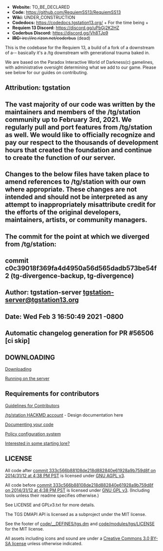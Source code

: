 
* **Website:** TO_BE_DECLARED
* **Code:** https://github.com/RequiemSS13/RequiemSS13
* **Wiki:** UNDER_CONSTRUCTION
* **Codedocs:** https://codedocs.tgstation13.org/ + For the time being +
* **Requiem 13 Discord:** https://discord.gg/uPbGj2K2HZ
* **Coderbus Discord:** https://discord.gg/Vh8TJp9
* ~~**IRC:** irc://irc.rizon.net/coderbus~~ (dead)

This is the codebase for the Requiem 13, a build of a fork of a downstream of a-- basically it's a /tg
downstream with generational trauma baked in.

We are based on the Paradox Interactive World of Darkness(c) gamelines, with administrative oversight determining what we add to our game. Please see below for our guides on contributing.


## Attribution: tgstation
## The vast majority of our code was written by the maintainers and members of the /tg/station community up to February 3rd, 2021. We regularly pull and port features from /tg/station as well. We would like to officially recognize and pay our respect to the thousands of development hours that created the foundation and continue to create the function of our server.
## Changes to the below files have taken place to amend references to /tg/station with our own where appropriate. These changes are not intended and should not be interpreted as any attempt to inappropriately misattribute credit for the efforts of the original developers, maintainers, artists, or community managers.
## The commit for the point at which we diverged from /tg/station:

## commit c0c39018f369fa4d4950a56d565dadb573be54f2 (tg-divergence-backup, tg-divergence)
## Author: tgstation-server <tgstation-server@tgstation13.org>
## Date:   Wed Feb 3 16:50:49 2021 -0800
##
##    Automatic changelog generation for PR #56506 [ci skip]

## DOWNLOADING
[Downloading](.github/DOWNLOADING.md)

[Running on the server](.github/RUNNING_A_SERVER.md)

## Requirements for contributors
[Guidelines for Contributors](.github/CONTRIBUTING.md)

[/tg/station HACKMD account](https://hackmd.io/@tgstation) - Design documentation here

[Documenting your code](.github/AUTODOC_GUIDE.md)

[Policy configuration system](.github/POLICYCONFIG.md)

[Interested in some starting lore?](https://github.com/tgstation/common_core)

## LICENSE

All code after [commit 333c566b88108de218d882840e61928a9b759d8f on 2014/31/12 at 4:38 PM PST](https://github.com/tgstation/tgstation/commit/333c566b88108de218d882840e61928a9b759d8f) is licensed under [GNU AGPL v3](https://www.gnu.org/licenses/agpl-3.0.html).

All code before [commit 333c566b88108de218d882840e61928a9b759d8f on 2014/31/12 at 4:38 PM PST](https://github.com/tgstation/tgstation/commit/333c566b88108de218d882840e61928a9b759d8f) is licensed under [GNU GPL v3](https://www.gnu.org/licenses/gpl-3.0.html).
(Including tools unless their readme specifies otherwise.)

See LICENSE and GPLv3.txt for more details.

The TGS DMAPI API is licensed as a subproject under the MIT license.

See the footer of [code/__DEFINES/tgs.dm](./code/__DEFINES/tgs.dm) and [code/modules/tgs/LICENSE](./code/modules/tgs/LICENSE) for the MIT license.

All assets including icons and sound are under a [Creative Commons 3.0 BY-SA license](https://creativecommons.org/licenses/by-sa/3.0/) unless otherwise indicated.
